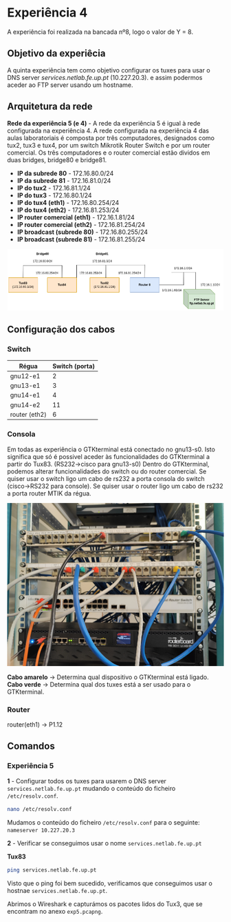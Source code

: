 # Experiência 4
A experiência foi realizada na bancada nº8, logo o valor de Y = 8.

## Objetivo da experiêcia
A  quinta experiência tem como objetivo configurar os tuxes para usar o DNS server *services.netlab.fe.up.pt* (10.227.20.3). e assim podermos aceder ao FTP server usando um hostname.
## Arquitetura da rede
**Rede da experiência 5 (e 4)** - A rede da experiência 5 é igual à rede configurada na experiência 4. A rede configurada na experiência 4 das aulas laboratoriais é composta por três computadores, designados como tux2, tux3 e tux4, por um switch Mikrotik Router Switch e por um router comercial. Os três computadores e o router comercial estão dividos em duas bridges, bridge80 e bridge81.

- **IP da subrede 80** - 172.16.80.0/24
- **IP da subrede 81** - 172.16.81.0/24
- **IP do tux2** - 172.16.81.1/24
- **IP do tux3** - 172.16.80.1/24
- **IP do tux4 (eth1)** - 172.16.80.254/24
- **IP do tux4 (eth2)** - 172.16.81.253/24
- **IP router comercial (eth1)** - 172.16.1.81/24
- **IP router comercial (eth2)** - 172.16.81.254/24
- **IP broadcast (subrede 80)** - 172.16.80.255/24
- **IP broadcast (subrede 81)** - 172.16.81.255/24

![Arquiteura da rede exp4](../exp4/img/exp4arch.png)


## Configuração dos cabos
### Switch 
|Régua | Switch (porta)|
|----------|----------|
| gnu12-e1 | 2        |
| gnu13-e1 | 3        |
| gnu14-e1 | 4        |
| gnu14-e2 | 11        |
| router (eth2) | 6   |


### Consola
Em todas as experiência o GTKterminal está conectado no gnu13-s0. Isto significa que só é possivel aceder às funcionalidades do GTKterminal a partir do Tux83. (RS232->cisco para gnu13-s0)
Dentro do GTKterminal, podemos alterar funcionalidades do switch ou do router comercial. Se quiser usar o switch ligo um cabo de rs232 a porta consola do switch (cisco->RS232 para console). Se quiser usar o router ligo um cabo de rs232 a porta router MTIK da régua.

![Cabos exp3](../exp4/img/cables4.jpg)

**Cabo amarelo** -> Determina qual dispositivo o GTKterminal está ligado.
**Cabo verde** -> Determina qual dos tuxes está a ser usado para o GTKterminal.

### Router
router(eth1) -> P1.12

## Comandos

### Experiência 5

**1** - Configurar todos os tuxes para usarem o DNS server `services.netlab.fe.up.pt` mudando o conteúdo do ficheiro `/etc/resolv.conf`.

```bash
nano /etc/resolv.conf
```

Mudamos o conteúdo do ficheiro `/etc/resolv.conf` para o seguinte:
    `nameserver 10.227.20.3`

**2** - Verificar se conseguimos usar o nome `services.netlab.fe.up.pt`


**Tux83**
```bash
ping services.netlab.fe.up.pt
```
Visto que o ping foi bem sucedido, verificamos que conseguimos usar o hostnae `services.netlab.fe.up.pt`. 

Abrimos o Wireshark e capturámos os pacotes lidos do Tux3, que se encontram no anexo `exp5.pcapng`.
